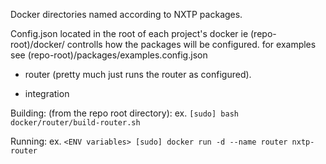 Docker directories named according to NXTP packages.

Config.json located in the root of each project's docker ie (repo-root)/docker/<nxtp project name> controlls how the packages will be configured. for examples see (repo-root)/packages/examples.config.json

- router (pretty much just runs the router as configured).

- integration 


Building:
(from the repo root directory): 
ex.
```[sudo] bash docker/router/build-router.sh```

Running:
ex.
```<ENV variables> [sudo] docker run -d --name router nxtp-router```

